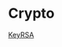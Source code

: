 # Crypto

[KeyRSA](https://github.com/gog1071/FPTU-Hacking-CTF/blob/master/WU-Round_1/Crypto/KeyRSA.md)

